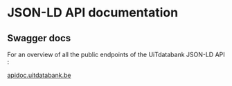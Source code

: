 ---
---

# JSON-LD API documentation

## Swagger docs

For an overview of all the public endpoints of the UiTdatabank JSON-LD API :

[apidoc.uitdatabank.be](https://apidoc.uitdatabank.be)
